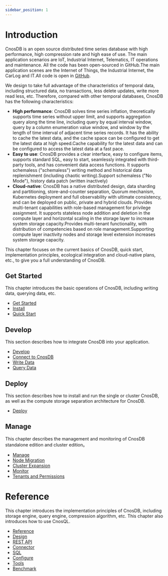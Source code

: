 ```yaml
---
sidebar_position: 1
---
```


# Introduction

CnosDB is an open source distributed time series database with high performance, high compression rate and high ease of use. The main application scenarios are IoT, Industrial Internet, Telematics, IT operations and maintenance. All the code has been open-sourced in GitHub.The main application scenes are the Internet of Things, the Industrial Internet, the CarLog and IT.All code is open in [GitHub](https://github.com/cnosdb/cnosdb).

We design to take full advantage of the characteristics of temporal data, including structured data, no transactions, less delete updates, write more read less, etc. Therefore, compared with other temporal databases, CnosDB has the following characteristics:

- **High performance**: CnosDB solves time series inflation, theoretically supports time series without upper limit, and supports aggregation query along the time line, including query by equal interval window, query by a column enumeration value window, and window by the length of time interval of adjacent time series records. It has the ability to cache the latest data, and the cache space can be configured to get the latest data at high speed.Cache capability for the latest data and can be configured to access the latest data at a fast pace.
- **Easy to use**: CnosDB provides a clear interface, easy to configure items, supports standard SQL, easy to start, seamlessly integrated with third-party tools, and has convenient data access functions. It supports schemaless ("schemaless") writing method and historical data replenishment (including chaotic writing).Support schemaless ("No Mode"), history data patch (written inactively)
- **Cloud-native**: CnosDB has a native distributed design, data sharding and partitioning, store-and-counter separation, Quorum mechanism, Kubernetes deployment and full observability with ultimate consistency, and can be deployed on public, private and hybrid clouds. Provides multi-tenant capabilities with role-based management for privilege assignment. It supports stateless node addition and deletion in the compute layer and horizontal scaling in the storage layer to increase system storage capacity.Provides multi-tenant functionality, with distribution of competencies based on role management.Supporting compute layer inactivity nodes and storage level extension increases system storage capacity.

This chapter focuses on the current basics of CnosDB, quick start, implementation principles, ecological integration and cloud-native plans, etc., to give you a full understanding of CnosDB.

## Get Started

This chapter introduces the basic operations of CnosDB, including writing data, querying data, etc.

- [Get Started](./start)
- [Install](./start/install.md)
- [Quick Start](./start/quick_start.md)

## Develop

This section describes how to integrate CnosDB into your application.

- [Develop](./develop)
- [Connect to CnosDB](./develop/api.md)
- [Write Data](./develop/write.md)
- [Query Data](./develop/query.md)

## Deploy

This section describes how to install and run the single or cluster CnosDB, as well as the compute storage separation architecture for CnosDB.

- [Deploy](./deploy)

## Manage

This chapter describes the management and monitoring of CnosDB standalone edition and cluster edition。

- [Manage](./manage)
- [Node Migration](./manage/migration.md)
- [Cluster Expansion](./manage/cluster_expansion.md)
- [Monitor](./manage/monitor.md)
- [Tenants and Permissions](./manage/tenant.md)

# Reference

This chapter introduces the implementation principles of CnosDB, including storage engine, query engine, compression algorithm, etc. This chapter also introduces how to use CnosQL.

- [Reference](./reference)
- [Design](./reference/concept_design)
- [REST API](./reference/rest_api.md)
- [Connector](reference/connector/README.md)
- [SQL](./reference/sql.md)
- [Configure](./reference/config.md)
- [Tools](./reference/tools.md)
- [Benchmark](./reference/performance.md)
